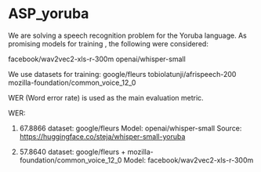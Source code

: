 # ASP_yoruba

We are solving a speech recognition problem for the Yoruba language.
As promising models for training , the following were considered:

facebook/wav2vec2-xls-r-300m
openai/whisper-small

We use datasets for training:
google/fleurs
tobiolatunji/afrispeech-200
mozilla-foundation/common_voice_12_0

WER (Word error rate) is used as the main evaluation metric.

WER:

1. 67.8866
dataset: google/fleurs
Model: openai/whisper-small
Source: https://huggingface.co/steja/whisper-small-yoruba

2. 57.8640
dataset: google/fleurs + mozilla-foundation/common_voice_12_0
Model: facebook/wav2vec2-xls-r-300m
